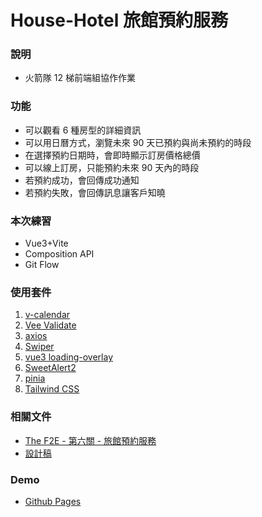# House-Hotel 旅館預約服務

### 說明

- 火箭隊 12 梯前端組協作作業

### 功能

- 可以觀看 6 種房型的詳細資訊
- 可以用日曆方式，瀏覽未來 90 天已預約與尚未預約的時段
- 在選擇預約日期時，會即時顯示訂房價格總價
- 可以線上訂房，只能預約未來 90 天內的時段
- 若預約成功，會回傳成功通知
- 若預約失敗，會回傳訊息讓客戶知曉

### 本次練習

- Vue3+Vite
- Composition API
- Git Flow

### 使用套件

1. [v-calendar](https://www.notion.so/Trio-f03803f1aba6469c8e1a15589504d114)
2. [Vee Validate](https://vee-validate.logaretm.com/v4/)
3. [axios](https://axios-http.com/)
4. [Swiper](https://swiperjs.com/vue)
5. [vue3 loading-overlay](https://github.com/moyoujun/vue3-loading-overlay)
6. [SweetAlert2](https://sweetalert2.github.io/)
7. [pinia](https://pinia.vuejs.org/)
8. [Tailwind CSS](https://tailwindcss.com/)

### 相關文件

- [The F2E - 第六關 - 旅館預約服務](https://challenge.thef2e.com/news/17)
- [設計稿](https://xd.adobe.com/spec/808b17f6-c862-47bd-4410-58440ddd01d7-f6ba/specs/)

### Demo

- [Github Pages](https://teamrocket12th.github.io/House-Hotel-Trio/#/)
